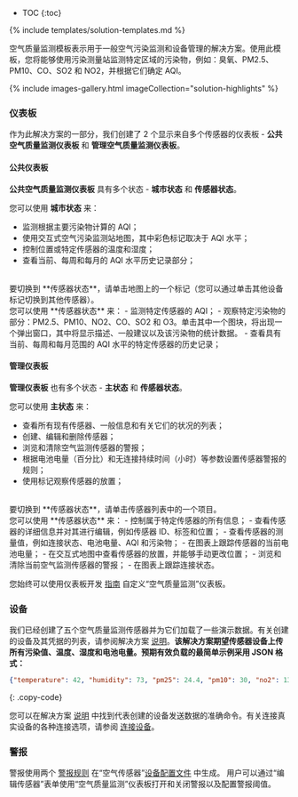 * TOC
{:toc}

{% include templates/solution-templates.md %}

空气质量监测模板表示用于一般空气污染监测和设备管理的解决方案。使用此模板，您将能够使用污染测量站监测特定区域的污染物，例如：臭氧、PM2.5、PM10、CO、SO2 和 NO2，并根据它们确定 AQI。

{% include images-gallery.html imageCollection="solution-highlights" %}

### 仪表板

作为此解决方案的一部分，我们创建了 2 个显示来自多个传感器的仪表板 - **公共空气质量监测仪表板** 和 **管理空气质量监测仪表板**。

#### 公共仪表板

**公共空气质量监测仪表板** 具有多个状态 - **城市状态** 和 **传感器状态**。

您可以使用 **城市状态** 来：
- 监测根据主要污染物计算的 AQI；
- 使用交互式空气污染监测站地图，其中彩色标记取决于 AQI 水平；
- 控制位置或特定传感器的温度和湿度；
- 查看当前、每周和每月的 AQI 水平历史记录部分；

<br>
要切换到 **传感器状态**，请单击地图上的一个标记（您可以通过单击其他设备标记切换到其他传感器）。

<br>
您可以使用 **传感器状态** 来：
- 监测特定传感器的 AQI；
- 观察特定污染物的部分：PM2.5、PM10、NO2、CO、SO2 和 O3。单击其中一个图块，将出现一个弹出窗口，其中将显示描述、一般建议以及该污染物的统计数据。
- 查看具有当前、每周和每月范围的 AQI 水平的特定传感器的历史记录；

#### 管理仪表板

**管理仪表板** 也有多个状态 - **主状态** 和 **传感器状态**。

您可以使用 **主状态** 来：
- 查看所有现有传感器、一般信息和有关它们的状况的列表；
- 创建、编辑和删除传感器；
- 浏览和清除空气监测传感器的警报；
- 根据电池电量（百分比）和无连接持续时间（小时）等参数设置传感器警报的规则；
- 使用标记观察传感器的放置；

<br>
要切换到 **传感器状态**，请单击传感器列表中的一个项目。

<br>
您可以使用 **传感器状态** 来：
- 控制属于特定传感器的所有信息；
- 查看传感器的详细信息并对其进行编辑，例如传感器 ID、标签和位置；
- 查看传感器的测量值，例如连接状态、电池电量、AQI 和污染物；
- 在图表上跟踪传感器的当前电池电量；
- 在交互式地图中查看传感器的放置，并能够手动更改位置；
- 浏览和清除当前空气监测传感器的警报；
- 在图表上跟踪连接状态。

您始终可以使用仪表板开发 [指南](/docs/{{docsPrefix}}user-guide/dashboards/) 自定义“空气质量监测”仪表板。

### 设备

我们已经创建了五个空气质量监测传感器并为它们加载了一些演示数据。有关创建的设备及其凭据的列表，请参阅解决方案 [说明](/docs/{{docsPrefix}}solution-templates/overview/#install-solution-template)。**该解决方案期望传感器设备上传所有污染值、温度、湿度和电池电量。预期有效负载的最简单示例采用 JSON 格式：**

```json
{"temperature": 42, "humidity": 73, "pm25": 24.4, "pm10": 30, "no2": 13, "co": 2.8, "so2": 7, "o3": 0.164, "batteryLevel": 77 }
```
{: .copy-code}

您可以在解决方案 [说明](/docs/{{docsPrefix}}solution-templates/overview/#install-solution-template) 中找到代表创建的设备发送数据的准确命令。有关连接真实设备的各种连接选项，请参阅 [连接设备](/docs/{{docsPrefix}}getting-started-guides/connectivity/)。

### 警报
警报使用两个 <a href="https://docs.codingas.com/docs/user-guide/device-profiles/#alarm-rules" target="_blank">警报规则</a> 在“空气传感器”<a href="/docs/pe/user-guide/device-profiles/" target="_blank">设备配置文件</a> 中生成。
用户可以通过“编辑传感器”表单使用“空气质量监测”仪表板打开和关闭警报以及配置警报阈值。